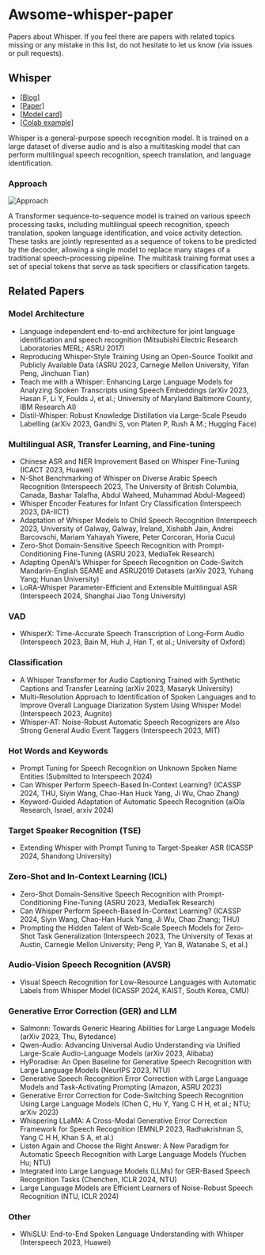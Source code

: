 # Awsome-whisper-paper

Papers about Whisper. If you feel there are papers with related topics missing or any mistake in this list, do not hesitate to let us know (via issues or pull requests).

## Whisper

- [[Blog]](https://openai.com/blog/whisper)
- [[Paper]](https://arxiv.org/abs/2212.04356)
- [[Model card]](https://github.com/openai/whisper/blob/main/model-card.md)
- [[Colab example]](https://colab.research.google.com/github/openai/whisper/blob/master/notebooks/LibriSpeech.ipynb)

Whisper is a general-purpose speech recognition model. It is trained on a large dataset of diverse audio and is also a multitasking model that can perform multilingual speech recognition, speech translation, and language identification.

### Approach

![Approach](https://raw.githubusercontent.com/openai/whisper/main/approach.png)

A Transformer sequence-to-sequence model is trained on various speech processing tasks, including multilingual speech recognition, speech translation, spoken language identification, and voice activity detection. These tasks are jointly represented as a sequence of tokens to be predicted by the decoder, allowing a single model to replace many stages of a traditional speech-processing pipeline. The multitask training format uses a set of special tokens that serve as task specifiers or classification targets.

## Related Papers

### Model Architecture
- Language independent end-to-end architecture for joint language identification and speech recognition (Mitsubishi Electric Research Laboratories MERL; ASRU 2017)
- Reproducing Whisper-Style Training Using an Open-Source Toolkit and Publicly Available Data (ASRU 2023, Carnegie Mellon University, Yifan Peng, Jinchuan Tian)
- Teach me with a Whisper: Enhancing Large Language Models for Analyzing Spoken Transcripts using Speech Embeddings (arXiv 2023, Hasan F, Li Y, Foulds J, et al.; University of Maryland Baltimore County, IBM Research AI)
- Distil-Whisper: Robust Knowledge Distillation via Large-Scale Pseudo Labelling (arXiv 2023, Gandhi S, von Platen P, Rush A M.; Hugging Face)

### Multilingual ASR, Transfer Learning, and Fine-tuning
- Chinese ASR and NER Improvement Based on Whisper Fine-Tuning (ICACT 2023, Huawei)
- N-Shot Benchmarking of Whisper on Diverse Arabic Speech Recognition (Interspeech 2023, The University of British Columbia, Canada, Bashar Talafha, Abdul Waheed, Muhammad Abdul-Mageed)
- Whisper Encoder Features for Infant Cry Classification (Interspeech 2023, DA-IICT)
- Adaptation of Whisper Models to Child Speech Recognition (Interspeech 2023, University of Galway, Galway, Ireland, Xishabh Jain, Andrei Barcovschi, Mariam Yahayah Yiwere, Peter Corcoran, Horia Cucu)
- Zero-Shot Domain-Sensitive Speech Recognition with Prompt-Conditioning Fine-Tuning (ASRU 2023, MediaTek Research)
- Adapting OpenAI’s Whisper for Speech Recognition on Code-Switch Mandarin-English SEAME and ASRU2019 Datasets (arXiv 2023, Yuhang Yang; Hunan University)
- LoRA-Whisper Parameter-Efficient and Extensible Multilingual ASR (Interspeech 2024, Shanghai Jiao Tong University)

### VAD
- WhisperX: Time-Accurate Speech Transcription of Long-Form Audio (Interspeech 2023, Bain M, Huh J, Han T, et al.; University of Oxford)

### Classification
- A Whisper Transformer for Audio Captioning Trained with Synthetic Captions and Transfer Learning (arXiv 2023, Masaryk University)
- Multi-Resolution Approach to Identification of Spoken Languages and to Improve Overall Language Diarization System Using Whisper Model (Interspeech 2023, Augnito)
- Whisper-AT: Noise-Robust Automatic Speech Recognizers are Also Strong General Audio Event Taggers (Interspeech 2023, MIT)

### Hot Words and Keywords
- Prompt Tuning for Speech Recognition on Unknown Spoken Name Entities (Submitted to Interspeech 2024)
- Can Whisper Perform Speech-Based In-Context Learning? (ICASSP 2024, THU, Siyin Wang, Chao-Han Huck Yang, Ji Wu, Chao Zhang)
- Keyword-Guided Adaptation of Automatic Speech Recognition (aiOla Research, Israel, arxiv 2024)

### Target Speaker Recognition (TSE)
- Extending Whisper with Prompt Tuning to Target-Speaker ASR (ICASSP 2024, Shandong University)

### Zero-Shot and In-Context Learning (ICL)
- Zero-Shot Domain-Sensitive Speech Recognition with Prompt-Conditioning Fine-Tuning (ASRU 2023, MediaTek Research)
- Can Whisper Perform Speech-Based In-Context Learning? (ICASSP 2024, Siyin Wang, Chao-Han Huck Yang, Ji Wu, Chao Zhang; THU)
- Prompting the Hidden Talent of Web-Scale Speech Models for Zero-Shot Task Generalization (Interspeech 2023, The University of Texas at Austin, Carnegie Mellon University; Peng P, Yan B, Watanabe S, et al.)

### Audio-Vision Speech Recognition (AVSR)
- Visual Speech Recognition for Low-Resource Languages with Automatic Labels from Whisper Model (ICASSP 2024, KAIST, South Korea, CMU)

### Generative Error Correction (GER) and LLM
- Salmonn: Towards Generic Hearing Abilities for Large Language Models (arXiv 2023, Thu, Bytedance)
- Qwen-Audio: Advancing Universal Audio Understanding via Unified Large-Scale Audio-Language Models (arXiv 2023, Alibaba)
- HyPoradise: An Open Baseline for Generative Speech Recognition with Large Language Models (NeurIPS 2023, NTU)
- Generative Speech Recognition Error Correction with Large Language Models and Task-Activating Prompting (Amazon, ASRU 2023)
- Generative Error Correction for Code-Switching Speech Recognition Using Large Language Models (Chen C, Hu Y, Yang C H H, et al.; NTU; arXiv 2023)
- Whispering LLaMA: A Cross-Modal Generative Error Correction Framework for Speech Recognition (EMNLP 2023, Radhakrishnan S, Yang C H H, Khan S A, et al.)
- Listen Again and Choose the Right Answer: A New Paradigm for Automatic Speech Recognition with Large Language Models (Yuchen Hu; NTU)
- Integrated into Large Language Models (LLMs) for GER-Based Speech Recognition Tasks (Chenchen, ICLR 2024, NTU)
- Large Language Models are Efficient Learners of Noise-Robust Speech Recognition (NTU, ICLR 2024)

### Other
- WhiSLU: End-to-End Spoken Language Understanding with Whisper (Interspeech 2023, Huawei)
